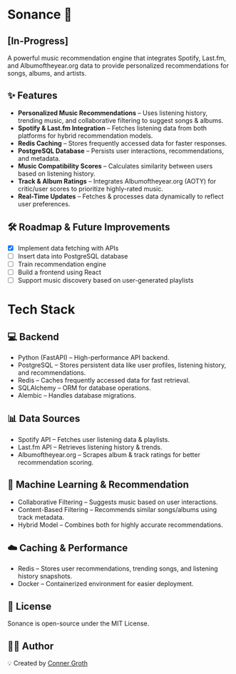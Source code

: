 # Sonance 🎵
## [In-Progress]  

A powerful music recommendation engine that integrates Spotify, Last.fm, and Albumoftheyear.org data to provide personalized recommendations for songs, albums, and artists.

## ✨ Features
- **Personalized Music Recommendations** – Uses listening history, trending music, and collaborative filtering to suggest songs & albums.  
- **Spotify & Last.fm Integration** – Fetches listening data from both platforms for hybrid recommendation models.  
- **Redis Caching** – Stores frequently accessed data for faster responses.  
- **PostgreSQL Database** – Persists user interactions, recommendations, and metadata.  
- **Music Compatibility Scores** – Calculates similarity between users based on listening history.  
- **Track & Album Ratings** – Integrates Albumoftheyear.org (AOTY) for critic/user scores to prioritize highly-rated music.  
- **Real-Time Updates** – Fetches & processes data dynamically to reflect user preferences.  

## 🛠 Roadmap & Future Improvements
- [x] Implement data fetching with APIs  
- [ ] Insert data into PostgreSQL database
- [ ] Train recommendation engine  
- [ ] Build a frontend using React  
- [ ] Support music discovery based on user-generated playlists  

# Tech Stack
## 💻 Backend
- Python (FastAPI) – High-performance API backend.  
- PostgreSQL – Stores persistent data like user profiles, listening history, and recommendations.  
- Redis – Caches frequently accessed data for fast retrieval.  
- SQLAlchemy – ORM for database operations.  
- Alembic – Handles database migrations.  
## 📊 Data Sources  
- Spotify API – Fetches user listening data & playlists.  
- Last.fm API – Retrieves listening history & trends.  
- Albumoftheyear.org – Scrapes album & track ratings for better recommendation scoring.  
## 🤖 Machine Learning & Recommendation  
- Collaborative Filtering – Suggests music based on user interactions.  
- Content-Based Filtering – Recommends similar songs/albums using track metadata.  
- Hybrid Model – Combines both for highly accurate recommendations.  
## ☁️ Caching & Performance
- Redis – Stores user recommendations, trending songs, and listening history snapshots.  
- Docker – Containerized environment for easier deployment.


## 📜 License
Sonance is open-source under the MIT License.

## 👨‍💻 Author
💡 Created by [Conner Groth](https://www.linkedin.com/in/conner-groth-978228260/)


